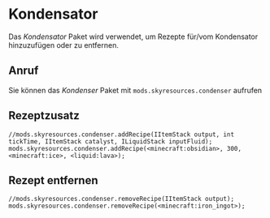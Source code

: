 # Kondensator

Das *Kondensator* Paket wird verwendet, um Rezepte für/vom Kondensator hinzuzufügen oder zu entfernen.

## Anruf

Sie können das *Kondenser* Paket mit `mods.skyresources.condenser` aufrufen

## Rezeptzusatz

```zenscript
//mods.skyresources.condenser.addRecipe(IItemStack output, int tickTime, IItemStack catalyst, ILiquidStack inputFluid);
mods.skyresources.condenser.addRecipe(<minecraft:obsidian>, 300, <minecraft:ice>, <liquid:lava>);
```

## Rezept entfernen

```zenscript
//mods.skyresources.condenser.removeRecipe(IItemStack output);
mods.skyresources.condenser.removeRecipe(<minecraft:iron_ingot>);
```